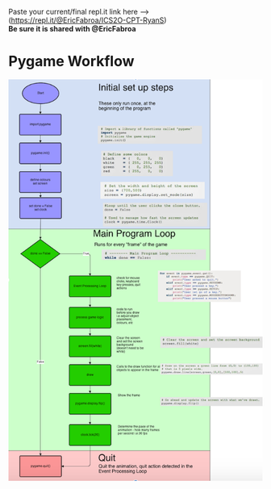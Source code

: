 Paste your current/final repl.it link here --> (https://repl.it/@EricFabroa/ICS2O-CPT-RyanS)  
**Be sure it is shared with @EricFabroa**

# Pygame Workflow
![PygameLoop.png](PygameLoop.png)
